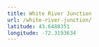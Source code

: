 ```yaml
---
title: White River Junction
url: /white-river-junction/
latitude: 43.6488351
longitude: -72.3193634
---
```

